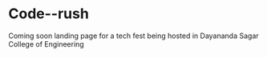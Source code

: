 # Code--rush
Coming soon landing page for a tech fest being hosted in Dayananda Sagar College of Engineering
